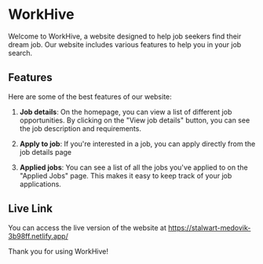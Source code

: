 # WorkHive

Welcome to WorkHive, a website designed to help job seekers find their dream job. Our website includes various features to help you in your job search.

## Features

Here are some of the best features of our website:

1. **Job details**: On the homepage, you can view a list of different job opportunities. By clicking on the "View job details" button, you can see the job description and requirements.

2. **Apply to job**: If you're interested in a job, you can apply directly from the job details page

3. **Applied jobs**: You can see a list of all the jobs you've applied to on the "Applied Jobs" page. This makes it easy to keep track of your job applications.


## Live Link

You can access the live version of the website at https://stalwart-medovik-3b98ff.netlify.app/

Thank you for using WorkHive!


